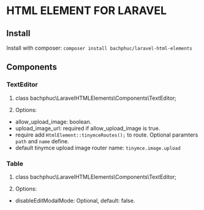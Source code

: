 # HTML ELEMENT FOR LARAVEL

## Install

Install with composer: `composer install bachphuc/laravel-html-elements`

## Components

### TextEditor

1. class bachphuc\LaravelHTMLElements\Components\TextEditor;

2. Options:
- allow_upload_image: boolean.
- upload_image_url: required if allow_upload_image is true.
- require add `HtmlElement::tinymceRoutes();` to route. Optional paramters `path` and `name` define.
- default tinymce upload image router name: `tinymce.image.upload`

### Table
1. class bachphuc\LaravelHTMLElements\Components\TextEditor;

2. Options: 
- disableEditModalMode: Optional, default: false.